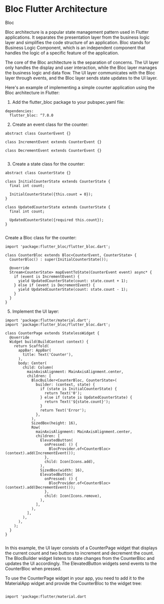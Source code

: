 # Bloc Flutter Architecture

Bloc

Bloc architecture is a popular state management pattern used in Flutter applications. It separates the presentation layer from the business logic layer and simplifies the code structure of an application. Bloc stands for Business Logic Component, which is an independent component that handles the logic of a specific feature of the application.

The core of the Bloc architecture is the separation of concerns. The UI layer only handles the display and user interaction, while the Bloc layer manages the business logic and data flow. The UI layer communicates with the Bloc layer through events, and the Bloc layer sends state updates to the UI layer.



Here's an example of implementing a simple counter application using the Bloc architecture in Flutter:

1. Add the flutter_bloc package to your pubspec.yaml file:

```
dependencies:
  flutter_bloc: ^7.0.0

```


2. Create an event class for the counter:

```
abstract class CounterEvent {}

class IncrementEvent extends CounterEvent {}

class DecrementEvent extends CounterEvent {}


```

3. Create a state class for the counter:

```
abstract class CounterState {}

class InitialCounterState extends CounterState {
  final int count;

  InitialCounterState({this.count = 0});
}

class UpdatedCounterState extends CounterState {
  final int count;

  UpdatedCounterState({required this.count});
}


```



Create a Bloc class for the counter:
```
import 'package:flutter_bloc/flutter_bloc.dart';

class CounterBloc extends Bloc<CounterEvent, CounterState> {
  CounterBloc() : super(InitialCounterState());

  @override
  Stream<CounterState> mapEventToState(CounterEvent event) async* {
    if (event is IncrementEvent) {
      yield UpdatedCounterState(count: state.count + 1);
    } else if (event is DecrementEvent) {
      yield UpdatedCounterState(count: state.count - 1);
    }
  }
}
```


5. Implement the UI layer:

```
import 'package:flutter/material.dart';
import 'package:flutter_bloc/flutter_bloc.dart';

class CounterPage extends StatelessWidget {
  @override
  Widget build(BuildContext context) {
    return Scaffold(
      appBar: AppBar(
        title: Text('Counter'),
      ),
      body: Center(
        child: Column(
          mainAxisAlignment: MainAxisAlignment.center,
          children: [
            BlocBuilder<CounterBloc, CounterState>(
              builder: (context, state) {
                if (state is InitialCounterState) {
                  return Text('0');
                } else if (state is UpdatedCounterState) {
                  return Text('${state.count}');
                }
                return Text('Error');
              },
            ),
            SizedBox(height: 16),
            Row(
              mainAxisAlignment: MainAxisAlignment.center,
              children: [
                ElevatedButton(
                  onPressed: () {
                    BlocProvider.of<CounterBloc>(context).add(IncrementEvent());
                  },
                  child: Icon(Icons.add),
                ),
                SizedBox(width: 16),
                ElevatedButton(
                  onPressed: () {
                    BlocProvider.of<CounterBloc>(context).add(DecrementEvent());
                  },
                  child: Icon(Icons.remove),
                ),
              ],
            ),
          ],
        ),
      ),
    );
  }
}


```


In this example, the UI layer consists of a CounterPage widget that displays the current count and two buttons to increment and decrement the count. The BlocBuilder widget listens to state changes from the CounterBloc and updates the UI accordingly. The ElevatedButton widgets send events to the CounterBloc when pressed.

To use the CounterPage widget in your app, you need to add it to the MaterialApp widget and provide the CounterBloc to the widget tree:
```

import 'package:flutter/material.dart
```

